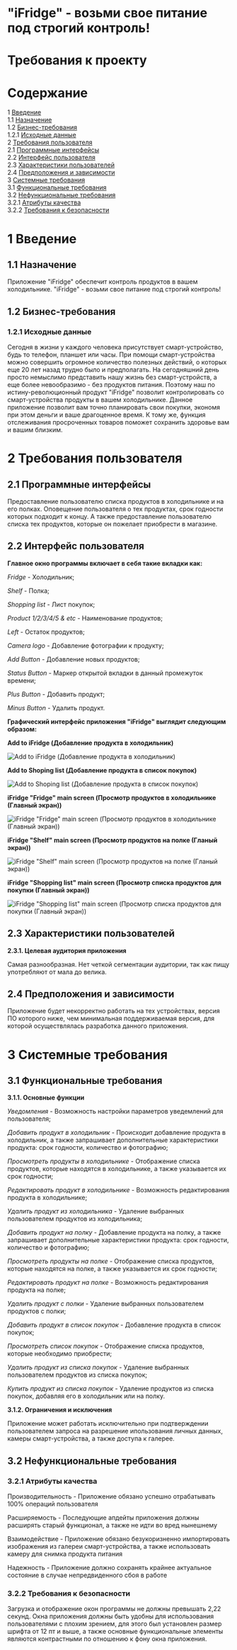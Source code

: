 # "iFridge" - возьми свое питание под строгий контроль!

# **Требования к проекту**

# Содержание
1 [Введение](#intro)  
1.1 [Назначение](#appointment)  
1.2 [Бизнес-требования](#business_requirements)  
1.2.1 [Исходные данные](#business_opportunities)  
2 [Требования пользователя](#user_requirements)  
2.1 [Программные интерфейсы](#software_interfaces)  
2.2 [Интерфейс пользователя](#user_interface)  
2.3 [Характеристики пользователей](#user_specifications)  
2.4 [Предположения и зависимости](#assumptions_and_dependencies)  
3 [Системные требования](#system_requirements)  
3.1 [Функциональные требования](#functional_requirements)  
3.2 [Нефункциональные требования](#non-functional_requirements)  
3.2.1 [Атрибуты качества](#quality_attributes)  
3.2.2 [Требования к безопасности](#security_requirements)  

<a name="intro"/>

# 1 Введение

<a name="appointment"/>

## 1.1 Назначение

Приложение "iFridge" обеспечит контроль продуктов в вашем холодильнике. "iFridge" - возьми свое питание под строгий контроль!

<a name="business_requirements"/>

## 1.2 Бизнес-требования

<a name="business_opportunities"/>

### 1.2.1 Исходные данные

Сегодня в жизни у каждого человека присутствует смарт-устройство, будь то телефон, планшет или часы. При помощи смарт-устройства можно совершить огромное количество полезных действий, о которых еще 20 лет назад трудно было и предполагать. На сегодняшний день просто немыслимо представить нашу жизнь без смарт-устройств, а еще более невообразимо - без продуктов питания. Поэтому наш по истину-революционный продукт "iFridge" позволит контролировать со смарт-устройства продукты в вашем холодильнике. Данное приложение позволит вам точно планировать свои покупки, экономя при этом деньги и ваше драгоценное время. К тому же, функция отслеживания просроченных товаров поможет сохранить здоровье вам и вашим близким.

<a name="user_requirements"/>

# 2 Требования пользователя

<a name="software_interfaces"/>

## 2.1 Программные интерфейсы

Предоставление пользователю списка продуктов в холодильнике и на его полках.
Оповещение пользователя о тех продуктах, срок годности которых подходит к концу.
А также предоставление пользователю списка тех продуктов, которые он пожелает приобрести в магазине.

<a name="user_interface"/>

## 2.2 Интерфейс пользователя

**Главное окно программы включает в себя такие вкладки как:**

*Fridge* - Холодильник;

*Shelf* - Полка;

*Shopping list* - Лист покупок;

*Product 1/2/3/4/5 & etc* - Наименование продуктов;

*Left* - Остаток продуктов;

*Camera logo* - Добавление фотографии к продукту;

*Add Button* - Добавление новых продуктов;

*Status Button* - Маркер открытой вкладки в данный промежуток времени;

*Plus Button* - Добавить продукт;

*Minus Button* - Удалить продукт.

**Графический интерфейс приложения "iFridge" выглядит следующим образом:**

**Add to iFridge (Добавление продукта в холодильник)**

![Add to iFridge (Добавление продукта в холодильник)](/Images/addtoifridge.jpg)  

**Add to Shoping list (Добавление продукта в список покупок)**

![Add to Shoping list (Добавление продукта в список покупок)](/Images/addtoshoppinglist.jpg)  

**iFridge "Fridge" main screen (Просмотр продуктов в холодильнике (Главный экран))**

![iFridge "Fridge" main screen (Просмотр продуктов в холодильнике (Главный экран))](/Images/ifridge.jpg)  

**iFridge "Shelf" main screen (Просмотр продуктов на полке (Гланый экран))**

![iFridge "Shelf" main screen (Просмотр продуктов на полке (Гланый экран))](/Images/shelf.jpg)  

**iFridge "Shopping list" main screen (Просмотр списка продуктов для покупки (Главный экран))**

![iFridge "Shopping list" main screen (Просмотр списка продуктов для покупки (Главный экран))](/Images/shoppinglist.jpg)  

<a name="user_specifications"/>

## 2.3 Характеристики пользователей

**2.3.1. Целевая аудитория приложения**

Самая разнообразная. Нет четкой сегментации аудитории, так как пищу употребляют от мала до велика.

<a name="assumptions_and_dependencies"/>

## 2.4 Предположения и зависимости

Приложение будет некорректно работать на тех устройствах, версия ПО которого ниже, чем минимальная поддерживаемая версия, для которой осуществлялась разработка данного приложения.

<a name="system_requirements"/>

# 3 Системные требования

<a name="functional_requirements"/>

## 3.1 Функциональные требования

**3.1.1. Основные функции**

*Уведомления* - Возможность настройки параметров уведемлений для пользователя;

*Добавить продукт в холодильник* - Происходит добавление продукта в холодильник, а также запрашивает дополнительные характеристики продукта: срок годности, количество и фотографию;

*Просмотреть продукты в холодильнике* - Отображение списка продуктов, которые находятся в холодильнике, а также указывается их срок годности;

*Редактировать продукт в холодильнике* - Возможность редактирования продукта в холодильнике;

*Удалить продукт из холодильника* - Удаление выбранных пользователем продуктов из холодильника;

*Добавить продукт на полку* - Добавление продукта на полку, а также запрашивает дополнительные характеристики продукта: срок годности, количество и фотографию;

*Просмотреть продукты на полке* - Отображение списка продуктов, которые находятся на полке, а также указывается их срок годности;

*Редактировать продукт на полке* - Возможность редактирования продукта на полке;

*Удалить продукт с полки* - Удаление выбранных пользователем продуктов с полки;

*Добавить продукт в список покупок* - Добавление продукта в список покупок;

*Просмотреть список покупок* - Отображение списка продуктов, которые необходимо приобрести;

*Удалить продукт из списка покупок* - Удаление выбранных пользователем продуктов из списка покупок;

*Купить продукт из списка покупок* - Удаление продуктов из списка покупок, добавляя его в холодильник или на полку.

**3.1.2. Ограничения и исключения**

Приложение может работать исключительно при подтверждении пользователем запроса на разрешение ипользования личных данных, камеры смарт-устройства, а также доступа к галерее.

<a name="non-functional_requirements"/>

## 3.2 Нефункциональные требования

<a name="quality_attributes"/>

### 3.2.1 Атрибуты качества

Производительность - Приложение обязано успешно отрабатывать 100% операций пользователя

Расширяемость - Последующие апдейты приложения должны расширять старый функционал, а также не идти во вред нынешнему

Взаимодействие - Приложение обязано безукоризненно импортировать изображения из галереи смарт-устройства, а также использовать камеру для снимка продукта питания

Надежность - Приложение должно сохранять крайнее актуальное состояние в случае непредвиденного сбоя в работе

<a name="security_requirements"/>

### 3.2.2 Требования к безопасности

Загрузка и отображение окон программы не должны превышать 2,22 секунд.
Окна приложения должны быть удобны для использования пользователями с плохим зрением, для этого был установлен размер шрифта от 12 пт и выше, а также основные функциональные элементы являются контрастными по отношению к фону окна приложения.
